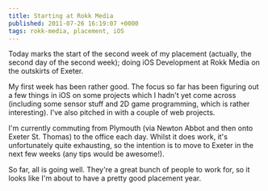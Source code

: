```yaml
---
title: Starting at Rokk Media
published: 2011-07-26 16:19:07 +0000
tags: rokk-media, placement, iOS
---
```


Today marks the start of the second week of my placement (actually, the second day of the second week); doing iOS Development at Rokk Media on the outskirts of Exeter.

My first week has been rather good. The focus so far has been figuring out a few things in iOS on some projects which I hadn't yet come across (including some sensor stuff and 2D game programming, which is rather interesting). I've also pitched in with a couple of web projects.

I'm currently commuting from Plymouth (via Newton Abbot and then onto Exeter St. Thomas) to the office each day. Whilst it does work, it's unfortunately quite exhausting, so the intention is to move to Exeter in the next few weeks (any tips would be awesome!).

So far, all is going well. They're a great bunch of people to work for, so it looks like I'm about to have a pretty good placement year.

